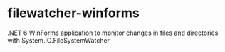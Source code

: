 # filewatcher-winforms
.NET 6 WinForms application to monitor changes in files and directories with System.IO.FileSystemWatcher

